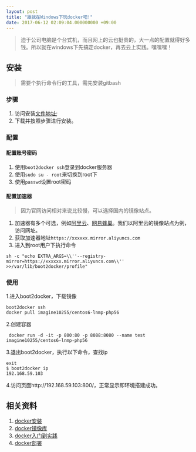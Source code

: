 ```yaml
---
layout: post
title: "跟我在Windows下玩docker吧!"
date: 2017-06-12 02:09:04.000000000 +09:00
---
```


> 迫于公司电脑是个台式机，而且网上的云也挺贵的，大一点的配置就得好多钱。所以就在windows下先搞定docker，再去云上实践。嘿嘿嘿！

## 安装
> 需要个执行命令行的工具，需先安装gitbash

### 步骤
1. 访问安装[文件地址](https://github.com/boot2docker/windows-installer/releases);
2. 下载并按照步骤进行安装。

### 配置

#### 配置账号密码
1. 使用`boot2docker ssh`登录到docker服务器
2. 使用`sudo su - root`来切换到root下
3. 使用`passwd`设置root密码

#### 配置加速器
> 因为官网访问相对来说比较慢，可以选择国内的镜像站点。

1. 加速器有多个可选，例如[阿里云](https://cr.console.aliyun.com/?spm=5176.100239.blogcont29941.12.pf3kXv#/accelerator)、[网易蜂巢](https://c.163.com/wiki/index.php?title=DockerHub%E9%95%9C%E5%83%8F%E5%8A%A0%E9%80%9F)。我们以阿里云的镜像站点为例，访问网址。
2. 获取加速器地址`https://xxxxxx.mirror.aliyuncs.com`
3. 进入到root用户下执行命令
```
sh -c "echo EXTRA_ARGS=\\''--registry-mirror=https://xxxxxx.mirror.aliyuncs.com\\'' >>/var/lib/boot2docker/profile"
```

### 使用
1.进入boot2docker，下载镜像

```
boot2docker ssh
docker pull imagine10255/centos6-lnmp-php56
```

2.创建容器

```
 docker run -d -it -p 800:80 -p 8088:8080 --name test imagine10255/centos6-lnmp-php56
```

3.退出boot2docker，执行以下命令，查找ip

```
exit
$ boot2docker ip
192.168.59.103
```

4.访问页面http://192.168.59.103:800/，正常显示即环境搭建成功。

## 相关资料
1. [docker安装](http://www.cnblogs.com/bjfuouyang/p/3798198.html)
2. [docker镜像库](https://hub.docker.com)
3. [docker入门到实践](https://www.gitbook.com/book/yeasy/docker_practice/details)
4. [docker部署](http://bbs.wuyou.net/forum.php?mod=viewthread&tid=378224)